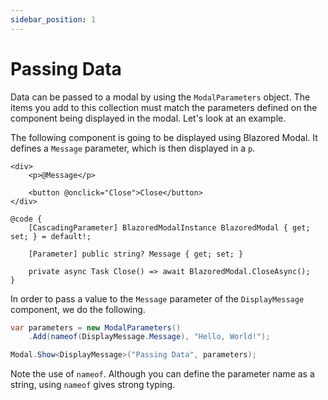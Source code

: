 ```yaml
---
sidebar_position: 1
---
```


# Passing Data
Data can be passed to a modal by using the `ModalParameters` object. The items you add to this collection must match the parameters defined on the component being displayed in the modal. Let's look at an example.

The following component is going to be displayed using Blazored Modal. It defines a `Message` parameter, which is then displayed in a `p`.

```razor title="DisplayMessage.razor"
<div>
    <p>@Message</p>

    <button @onclick="Close">Close</button>
</div>

@code {
    [CascadingParameter] BlazoredModalInstance BlazoredModal { get; set; } = default!;

    [Parameter] public string? Message { get; set; }

    private async Task Close() => await BlazoredModal.CloseAsync();
}
```

In order to pass a value to the `Message` parameter of the `DisplayMessage` component, we do the following.

```csharp
var parameters = new ModalParameters()
    .Add(nameof(DisplayMessage.Message), "Hello, World!");

Modal.Show<DisplayMessage>("Passing Data", parameters);
```

Note the use of `nameof`. Although you can define the parameter name as a string, using `nameof` gives strong typing.